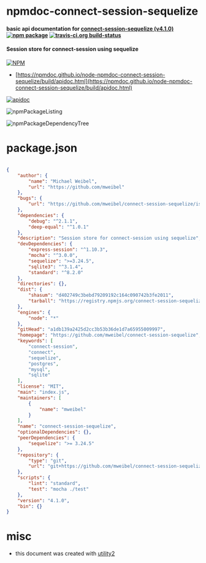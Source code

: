 # npmdoc-connect-session-sequelize

#### basic api documentation for  [connect-session-sequelize (v4.1.0)](https://github.com/mweibel/connect-session-sequelize)  [![npm package](https://img.shields.io/npm/v/npmdoc-connect-session-sequelize.svg?style=flat-square)](https://www.npmjs.org/package/npmdoc-connect-session-sequelize) [![travis-ci.org build-status](https://api.travis-ci.org/npmdoc/node-npmdoc-connect-session-sequelize.svg)](https://travis-ci.org/npmdoc/node-npmdoc-connect-session-sequelize)

#### Session store for connect-session using sequelize

[![NPM](https://nodei.co/npm/connect-session-sequelize.png?downloads=true&downloadRank=true&stars=true)](https://www.npmjs.com/package/connect-session-sequelize)

- [https://npmdoc.github.io/node-npmdoc-connect-session-sequelize/build/apidoc.html](https://npmdoc.github.io/node-npmdoc-connect-session-sequelize/build/apidoc.html)

[![apidoc](https://npmdoc.github.io/node-npmdoc-connect-session-sequelize/build/screenCapture.buildCi.browser.%252Ftmp%252Fbuild%252Fapidoc.html.png)](https://npmdoc.github.io/node-npmdoc-connect-session-sequelize/build/apidoc.html)

![npmPackageListing](https://npmdoc.github.io/node-npmdoc-connect-session-sequelize/build/screenCapture.npmPackageListing.svg)

![npmPackageDependencyTree](https://npmdoc.github.io/node-npmdoc-connect-session-sequelize/build/screenCapture.npmPackageDependencyTree.svg)



# package.json

```json

{
    "author": {
        "name": "Michael Weibel",
        "url": "https://github.com/mweibel"
    },
    "bugs": {
        "url": "https://github.com/mweibel/connect-session-sequelize/issues"
    },
    "dependencies": {
        "debug": "^2.1.1",
        "deep-equal": "^1.0.1"
    },
    "description": "Session store for connect-session using sequelize",
    "devDependencies": {
        "express-session": "^1.10.3",
        "mocha": "^3.0.0",
        "sequelize": ">=3.24.5",
        "sqlite3": "^3.1.4",
        "standard": "^8.2.0"
    },
    "directories": {},
    "dist": {
        "shasum": "d402749c3bebd79209192c164c090742b3fe2011",
        "tarball": "https://registry.npmjs.org/connect-session-sequelize/-/connect-session-sequelize-4.1.0.tgz"
    },
    "engines": {
        "node": "*"
    },
    "gitHead": "a1db139a2425d2cc3b53b36de1d7a65955009997",
    "homepage": "https://github.com/mweibel/connect-session-sequelize",
    "keywords": [
        "connect-session",
        "connect",
        "sequelize",
        "postgres",
        "mysql",
        "sqlite"
    ],
    "license": "MIT",
    "main": "index.js",
    "maintainers": [
        {
            "name": "mweibel"
        }
    ],
    "name": "connect-session-sequelize",
    "optionalDependencies": {},
    "peerDependencies": {
        "sequelize": ">= 3.24.5"
    },
    "repository": {
        "type": "git",
        "url": "git+https://github.com/mweibel/connect-session-sequelize.git"
    },
    "scripts": {
        "lint": "standard",
        "test": "mocha ./test"
    },
    "version": "4.1.0",
    "bin": {}
}
```



# misc
- this document was created with [utility2](https://github.com/kaizhu256/node-utility2)
